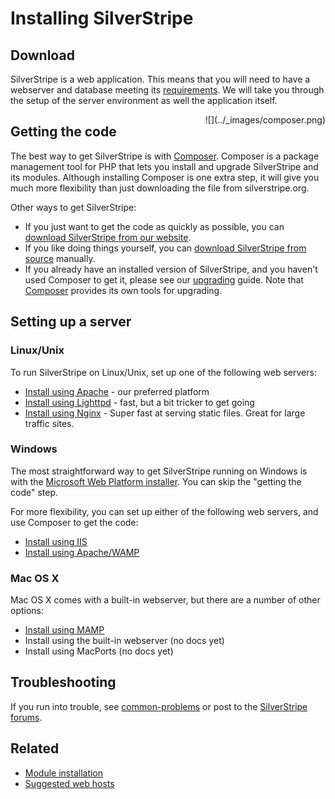 # Installing SilverStripe

## Download

SilverStripe is a web application. This means that you will need to have a webserver and database meeting its 
[requirements](server-requirements). We will take you through the setup of the server environment as well the application itself.

<div markdown='1' style="float: right; margin-left: 20px">
![](../_images/composer.png)
</div>

## Getting the code

The best way to get SilverStripe is with [Composer](composer). Composer is a package management tool for PHP that
lets you install and upgrade SilverStripe and its modules.  Although installing Composer is one extra step, it will give you much more flexibility than just downloading the file from silverstripe.org.

Other ways to get SilverStripe:

 * If you just want to get the code as quickly as possible, you can [download SilverStripe from our website](http://silverstripe.org/download).
 * If you like doing things yourself, you can [download SilverStripe from source](from-source) manually.
 * If you already have an installed version of SilverStripe, and you haven't used Composer to get it, please see our [upgrading](upgrading) guide.  Note that [Composer](composer) provides its own tools for upgrading.

## Setting up a server

### Linux/Unix

To run SilverStripe on Linux/Unix, set up one of the following web servers: 

*  [Install using Apache](webserver) - our preferred platform
*  [Install using Lighttpd](lighttpd) - fast, but a bit tricker to get going
*  [Install using Nginx](nginx) - Super fast at serving static files. Great for large traffic sites.

### Windows

The most straightforward way to get SilverStripe running on Windows is with the [Microsoft Web Platform installer](windows-pi).  You can skip the "getting the code" step.

For more flexibility, you can set up either of the following web servers, and use Composer to get the code:

 * [Install using IIS](windows-manual-iis)
 * [Install using Apache/WAMP](windows-wamp)

### Mac OS X

Mac OS X comes with a built-in webserver, but there are a number of other options:

 * [Install using MAMP](mac-osx)
 * Install using the built-in webserver (no docs yet)
 * Install using MacPorts (no docs yet)

## Troubleshooting

If you run into trouble, see [common-problems](common-problems) or post to the 
[SilverStripe forums](http://silverstripe.com/silverstripe-forum/).

## Related

 * [Module installation](../topics/modules)
 * [Suggested web hosts](http://doc.silverstripe.org/old/suggested-web-hosts)
